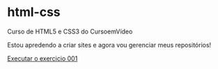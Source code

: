 # html-css
 Curso de HTML5 e CSS3 do CursoemVídeo

Estou apredendo a criar sites e agora vou gerenciar meus repositórios!

<a href="https://felpsoares.github.io/html-css/exercicios/ex001/">Executar o exercicio 001 </a>